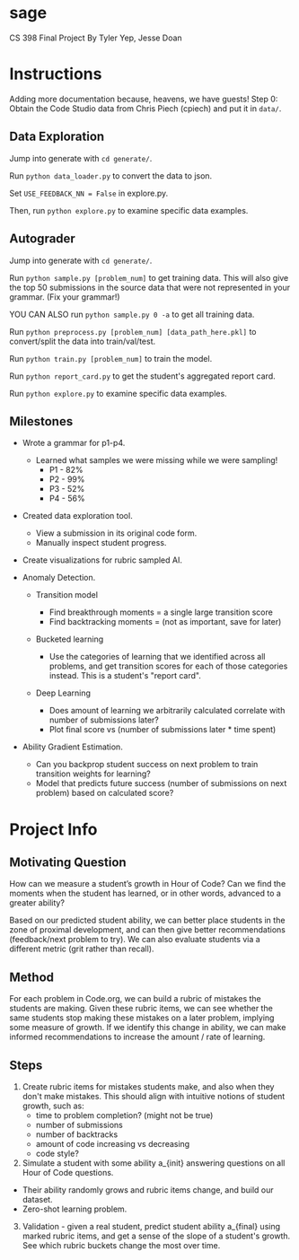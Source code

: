# sage
CS 398 Final Project
By Tyler Yep, Jesse Doan

# Instructions
Adding more documentation because, heavens, we have guests!
Step 0: Obtain the Code Studio data from Chris Piech (cpiech) and put it in `data/`.


## Data Exploration
Jump into generate with `cd generate/`.

Run `python data_loader.py` to convert the data to json.

Set `USE_FEEDBACK_NN = False` in explore.py.

Then, run `python explore.py` to examine specific data examples.


## Autograder
Jump into generate with `cd generate/`.

Run `python sample.py [problem_num]` to get training data. This will also give the top 50 submissions in the source data that were not represented in your grammar. (Fix your grammar!)

YOU CAN ALSO run `python sample.py 0 -a` to get all training data.

Run `python preprocess.py [problem_num] [data_path_here.pkl]` to convert/split the data into train/val/test.

Run `python train.py [problem_num]` to train the model.

Run `python report_card.py` to get the student's aggregated report card.

Run `python explore.py` to examine specific data examples.


## Milestones
- Wrote a grammar for p1-p4.
  - Learned what samples we were missing while we were sampling!
    - P1 - 82%
    - P2 - 99%
    - P3 - 52%
    - P4 - 56%
- Created data exploration tool.
  - View a submission in its original code form.
  - Manually inspect student progress.

- Create visualizations for rubric sampled AI.

- Anomaly Detection.
  - Transition model
    - Find breakthrough moments = a single large transition score
    - Find backtracking moments = (not as important, save for later)
  - Bucketed learning
    - Use the categories of learning that we identified across all problems, and get transition scores for each of those categories instead. This is a student's "report card".

  - Deep Learning
    - Does amount of learning we arbitrarily calculated correlate with number of submissions later?
    - Plot final score vs (number of submissions later * time spent)

- Ability Gradient Estimation.
  - Can you backprop student success on next problem to train transition weights for learning?
  - Model that predicts future success (number of submissions on next problem) based on calculated score?


# Project Info

## Motivating Question
How can we measure a student’s growth in Hour of Code? Can we find the moments when the student has learned, or in other words, advanced to a greater ability?

Based on our predicted student ability, we can better place students in the zone of proximal development, and can then give better recommendations (feedback/next problem to try). We can also evaluate students via a different metric (grit rather than recall).

## Method
For each problem in Code.org, we can build a rubric of mistakes the students are making. Given these rubric items, we can see whether the same students stop making these mistakes on a later problem, implying some measure of growth. If we identify this change in ability, we can make informed recommendations to increase the amount / rate of learning.

## Steps
1. Create rubric items for mistakes students make, and also when they don't make mistakes. This should align with intuitive notions of student growth, such as:
    * time to problem completion? (might not be true)
    * number of submissions
    * number of backtracks
    * amount of code increasing vs decreasing
    * code style?
2. Simulate a student with some ability a_{init} answering questions on all Hour of Code questions.
  * Their ability randomly grows and rubric items change, and build our dataset.
  * Zero-shot learning problem.
3. Validation - given a real student, predict student ability a_{final} using marked rubric items, and get a sense of the slope of a student's growth. See which rubric buckets change the most over time.
